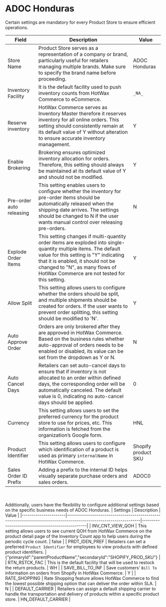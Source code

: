 # ADOC Honduras

Certain settings are mandatory for every Product Store to ensure efficient operations.

| Field                   | Description                                                                                                       | Value       |
|-------------------------|-------------------------------------------------------------------------------------------------------------------|-------------|
| Store Name              | Product Store serves as a representation of a company or brand, particularly useful for retailers managing multiple brands. Make sure to specify the brand name before proceeding. | ADOC Honduras|
| Inventory Facility      | It is the default facility used to push inventory counts from HotWax Commerce to eCommerce.                         | `_NA_`      |
| Reserve inventory       | HotWax Commerce serves as Inventory Master therefore it reserves inventory for all online orders. This setting should consistently remain at its default value of Y without alteration to ensure accurate inventory management. | Y           |
| Enable Brokering        | Brokering ensures optimized inventory allocation for orders. Therefore, this setting should always be maintained at its default value of Y and should not be modified. | Y           |
| Pre-order auto releasing| This setting enables users to configure whether the inventory for pre-order items should be automatically released when the shipping date arrives. The settings should be changed to N if the user wants manual control over releasing pre-orders. | N           |
| Explode Order Items      | This setting changes if multi-quantity order items are exploded into single-quantity multiple items. The default value for this setting is "Y" indicating that it is enabled, it should not be changed to "N", as many flows of HotWax Commerce are not tested for this setting. | Y           |
| Allow Split              | This setting allows users to configure whether the orders should be split, and multiple shipments should be created for orders. If the user wants to prevent order splitting, this setting should be modified to 'N'. | Y           |
| Auto Approve Order       | Orders are only brokered after they are approved in HotWax Commerce. Based on the business rules whether auto-approval of orders needs to be enabled or disabled, its value can be set from the dropdown as Y or N. | N           |
| Auto Cancel Days         | Retailers can set auto-cancel days to ensure that if inventory is not allocated to an order within defined days, the corresponding order will be automatically canceled. The default value is 0, indicating no auto-cancel days should be applied. | 0           |
| Currency                | This setting allows users to set the preferred currency for the product store to use for prices, etc. This information is fetched from the organization’s Google form. | HNL         |
| Product Identifier      | This setting allows users to configure which identification of a product is used as primary `internalName` in HotWax Commerce. | Shopify product SKU |
| Sales Order ID Prefix    | Adding a prefix to the internal ID helps visually separate purchase orders and sales orders.                         | ADOC0       |


<br></br>
Additionally, users have the flexibility to configure additional settings based on the specific business needs of ADOC Honduras.
| Settings            | Description                                                                                                       | Value                                            |
|----------------------|-------------------------------------------------------------------------------------------------------------------|--------------------------------------------------|
| INV_CNT_VIEW_QOH     | This setting allows users to see current QOH from HotWax Commerce on the product detail page of the Inventory Count app to help users during the periodic cycle count. | false                                            |
| PRDT_IDEN_PREF       | Retailers can set a preferred `Product Identifier` for employees to view products with defined product identifiers. | {"primaryId":"parentProductName","secondaryId":"SHOPIFY_PROD_SKU"} |
| RTN_RSTCK_FAC        | This is the default facility that will be used to restock the return products.                                    | WH                                               |
| SAVE_BILL_TO_INF     | Save customers' `Bill To` information on orders from Shopify in HotWax Commerce.                                   | Y                                                |
| RATE_SHOPPING        | Rate Shopping feature allows HotWax Commerce to find the lowest possible shipping option that can deliver the order within SLA. | N                                                |
| DEFAULT_CARRIER      | Retailers can assign a default shipping carrier to handle the transportation and delivery of products within a specific product store. | HN_DEFAULT_CARRIER                               |
